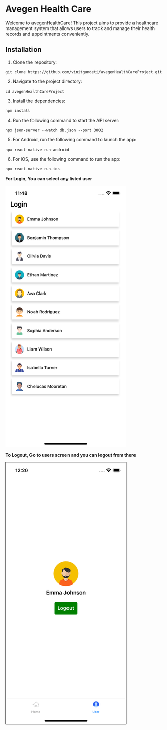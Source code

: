 # Avegen Health Care
Welcome to avegenHealthCare! This project aims to provide a healthcare management system that allows users to track and manage their health records and appointments conveniently.

## Installation

1. Clone the repository:
```shell
git clone https://github.com/vinitgundeti/avegenHealthCareProject.git
```
2. Navigate to the project directory:
```shell
cd avegenHealthCareProject
```
3. Install the dependencies:
```shell
npm install
```
4. Run the following command to start the API server:
```shell
npx json-server --watch db.json --port 3002
```
5. For Android, run the following command to launch the app:
```shell
npx react-native run-android
```
6. For iOS, use the following command to run the app:
```shell
npx react-native run-ios
```

**For Login, You can select any listed user**

<kbd>
<img src="src/assets/images/readme/login.png" alt="login" width="380">
</kbd>

**To Logout, Go to users screen and you can logout from there**

<kbd>
<img src="src/assets/images/readme/logout.png" alt="logout" width="380" style="border: 1px solid black;">
</kbd>
